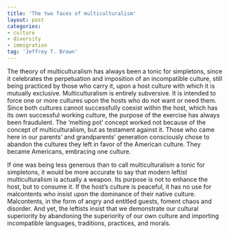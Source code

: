 ```yaml
---
title: 'The two faces of multiculturalism'
layout: post
categories:
- culture
- diversity
- immigration
tag: 'Jeffrey T. Brown'
---
```


The theory of multiculturalism has always been a tonic for simpletons, since it celebrates the perpetuation and imposition of an incompatible culture, still being practiced by those who carry it, upon a host culture with which it is mutually exclusive. Multiculturalism is entirely subversive. It is intended to force one or more cultures upon the hosts who do not want or need them. Since both cultures cannot successfully coexist within the host, which has its own successful working culture, the purpose of the exercise has always been fraudulent. The ‘melting pot’ concept worked not because of the concept of multiculturalism, but as testament against it. Those who came here in our parents’ and grandparents’ generation consciously chose to abandon the cultures they left in favor of the American culture. They became Americans, embracing one culture.  
   
If one was being less generous than to call multiculturalism a tonic for simpletons, it would be more accurate to say that modern leftist multiculturalism is actually a weapon. Its purpose is not to enhance the host, but to consume it. If the host’s culture is peaceful, it has no use for malcontents who insist upon the dominance of their native culture. Malcontents, in the form of angry and entitled guests, foment chaos and disorder. And yet, the leftists insist that we demonstrate our cultural superiority by abandoning the superiority of our own culture and importing incompatible languages, traditions, practices, and morals.